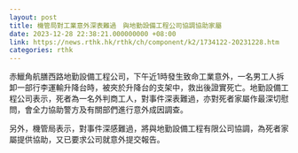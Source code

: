 ```yaml
---
layout: post
title: 機管局對工業意外深表難過　與地勤設備工程公司協調協助家屬
date: 2023-12-28 22:38:21.000000000 +08:00
link: https://news.rthk.hk/rthk/ch/component/k2/1734122-20231228.htm
categories: rthk
---
```


赤鱲角航膳西路地勤設備工程公司，下午近1時發生致命工業意外，一名男工人拆卸一部行李運輸升降台時，被夾於升降台的支架中，救出後證實死亡。地勤設備工程公司表示，死者為一名外判商工人，對事件深表難過，亦對死者家屬作最深切慰問，會全力協助警方及有關部們進行意外成因調查。

另外，機管局表示，對事件深感難過，將與地勤設備工程有限公司協調，為死者家屬提供協助，又已要求公司就意外提交報告。
